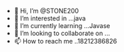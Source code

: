 - 👋 Hi, I’m @STONE200
- 👀 I’m interested in ...java
- 🌱 I’m currently learning ...Javase
- 💞️ I’m looking to collaborate on ...
- 📫 How to reach me ..18212386826

<!---
STONE200/STONE200 is a ✨ special ✨ repository because its `README.md` (this file) appears on your GitHub profile.
You can click the Preview link to take a look at your changes.
--->
